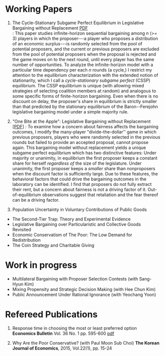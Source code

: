 # Working Papers
1. The Cycle-Stationary Subgame Perfect Equilibrium in Legislative Bargaining without Replacement [PDF](https://www.dropbox.com/s/sexydlcntyjwq95/CycleStationaryEquilibriumInLegislativeBargaining.pdf "PDF")  
: This paper studies infinite-horizon sequential bargaining among <i>n</i> (>= 3) players in which the proposer---a player who proposes a distribution of an economic surplus---is randomly selected from the pool of potential proposers, and the current or previous proposers are excluded from the pool of potential proposers when the proposal is rejected and the game moves on to the next round, until every player has the same number of opportunities. To analyze the infinite-horizon model with a particular time dependency per each <i>n</i> rounds (a cycle,) I restrict my attention to the equilibrium characterization with the extended notion of stationarity, which I call a <i>cycle-stationary subgame perfect</i> (CSSP) equilibrium. The CSSP equilibrium is unique (with allowing mixed strategies of selecting coalition members at random) and analogous to some specific forms of finite-horizon bargaining. Even when there is no discount on delay, the proposer's share in equilibrium is strictly smaller than that predicted by the stationary equilibrium of the Baron--Ferejohn legislative bargaining model under a simple majority rule.

2. "One Bite at the Apple": Legislative Bargaining without Replacement [[PDF](http://google.com "To Be Updated")]
: To examine how a concern about fairness affects the bargaining outcomes, I modify the many-player "divide-the-dollar'' game in which previous proposers, players who were randomly selected in the previous rounds but failed to provide an accepted proposal, cannot propose again. This bargaining model without replacement yields a unique subgame perfect equilibrium which has two distinctive features: Under majority or unanimity, in equilibrium the first proposer keeps a constant share for herself <i>regardless of</i> the size of the legislature. Under unanimity, the first proposer keeps a <i>smaller</i> share than nonproposers when the discount factor is sufficiently large. Due to these features, the behavioral factors that could drive the bargaining outcomes in the laboratory can be identified. I find that proposers do not fully extract their rent, but a concern about fairness is not a driving factor of it. Out-of-equilibrium observations suggest that retaliation and the fear thereof can be a driving factor.

3. Population Uncertainty in Voluntary Contributions of Public Goods 
* The Second-Tier Trap: Theory and Experimental Evidence
* Legislative Bargaining over Particularistic and Collective Goods Revisited 
* Economic Conservatism of The Poor: The Low Demand for Redistribution
* The Coin Strategy and Charitable Giving

# Work in progress
* Multilateral Bargaining with Proposer Selection Contests (with Sang-Hyun Kim)
* Mixing Propensity and Strategic Decision Making (with Hee Chun Kim)
* Public Announcement Under Rational Ignorance (with Yeochang Yoon)

# Refereed Publications
1. Response time in choosing the most or least preferred option __Economics Bulletin__ Vol. 36 No. 1 pp. 595-600 [pdf](http://www.accessecon.com/Pubs/EB/2016/Volume36/EB-16-V36-I1-P59.pdf "pdf")

2. Why Are the Poor Conservative? (with Paul Moon Sub Choi) __The Korean Journal of Economics__, 2015, Vol.22(1), pp. 15-24
